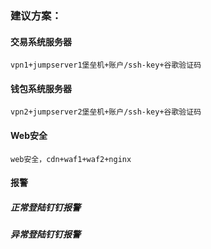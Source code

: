 
### 建议方案：
#### 交易系统服务器
`vpn1+jumpserver1堡垒机+账户/ssh-key+谷歌验证码`

#### 钱包系统服务器
`vpn2+jumpserver2堡垒机+账户/ssh-key+谷歌验证码`

#### Web安全
`web安全，cdn+waf1+waf2+nginx`

#### 报警
##### 正常登陆钉钉报警
##### 异常登陆钉钉报警



